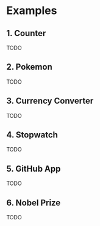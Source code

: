# Examples

## 1. Counter

TODO

## 2. Pokemon

TODO

## 3. Currency Converter

TODO

## 4. Stopwatch

TODO

## 5. GitHub App

TODO

## 6. Nobel Prize

TODO
